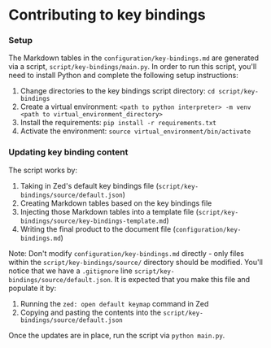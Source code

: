 # Contributing to key bindings

### Setup

The Markdown tables in the `configuration/key-bindings.md` are generated via a script, `script/key-bindings/main.py`.  In order to run this script, you'll need to install Python and complete the following setup instructions:

1. Change directories to the key bindings script directory: `cd script/key-bindings`
2. Create a virtual environment: `<path to python interpreter> -m venv <path to virtual_environment_directory>`
3. Install the requirements: `pip install -r requirements.txt`
4. Activate the environment: `source virtual_environment/bin/activate`

### Updating key binding content

The script works by:

1. Taking in Zed's default key bindings file (`script/key-bindings/source/default.json`)
2. Creating Markdown tables based on the key bindings file
3. Injecting those Markdown tables into a template file (`script/key-bindings/source/key-bindings-template.md`)
4. Writing the final product to the document file (`configuration/key-bindings.md`)

Note: Don't modify `configuration/key-bindings.md` directly - only files within the `script/key-bindings/source/` directory should be modified.  You'll notice that we have a `.gitignore` line `script/key-bindings/source/default.json`.  It is expected that you make this file and populate it by:

1. Running the `zed: open default keymap` command in Zed
2. Copying and pasting the contents into the `script/key-bindings/source/default.json`

Once the updates are in place, run the script via `python main.py`.
